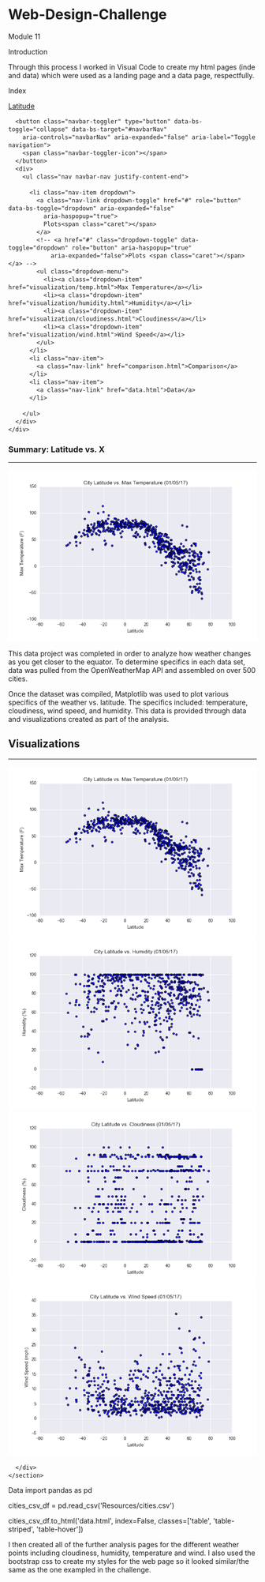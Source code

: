 # Web-Design-Challenge
Module 11

Introduction

Through this process I worked in Visual Code to create my html pages (inde and data) which were used as a landing page and a data page, respectfully.  

Index
<!DOCTYPE html>
<html lang="en-us">

<head>

  <meta charset="UTF-8">
  <meta name="viewport" content="width=device-width, initial-scale=1.0">
  <meta http-equiv="X-UA-Compatible" content="ie=edge">

  <title>Bootstrap Visualization Dashboard</title>

  <!-- Boostrap Stylesheet -->
  <link href="https://cdn.jsdelivr.net/npm/bootstrap@5.2.2/dist/css/bootstrap.min.css" rel="stylesheet"
    integrity="sha384-Zenh87qX5JnK2Jl0vWa8Ck2rdkQ2Bzep5IDxbcnCeuOxjzrPF/et3URy9Bv1WTRi" crossorigin="anonymous">

  <!-- Our own CSS stylesheet -->
  <link rel="stylesheet" href="assets/css/styles.css" media="screen">

</head>

<body>
  <!-- Start of navbar -->
  <nav class="navbar navbar-expand-lg navbar-custom">
    <div class="container-fluid">
      <div class="col-xs-9 phone-nav">
        <a class="navbar-brand" href="#" id="logo">Latitude</a>
      </div>

      <button class="navbar-toggler" type="button" data-bs-toggle="collapse" data-bs-target="#navbarNav"
        aria-controls="navbarNav" aria-expanded="false" aria-label="Toggle navigation">
        <span class="navbar-toggler-icon"></span>
      </button>
      <div>
        <ul class="nav navbar-nav justify-content-end">

          <li class="nav-item dropdown">
            <a class="nav-link dropdown-toggle" href="#" role="button" data-bs-toggle="dropdown" aria-expanded="false"
              aria-haspopup="true">
              Plots<span class="caret"></span>
            </a>
            <!-- <a href="#" class="dropdown-toggle" data-toggle="dropdown" role="button" aria-haspopup="true"
                aria-expanded="false">Plots <span class="caret"></span></a> -->
            <ul class="dropdown-menu">
              <li><a class="dropdown-item" href="visualization/temp.html">Max Temperature</a></li>
              <li><a class="dropdown-item" href="visualization/humidity.html">Humidity</a></li>
              <li><a class="dropdown-item" href="visualization/cloudiness.html">Cloudiness</a></li>
              <li><a class="dropdown-item" href="visualization/wind.html">Wind Speed</a></li>
            </ul>
          </li>
          <li class="nav-item">
            <a class="nav-link" href="comparison.html">Comparison</a>
          </li>
          <li class="nav-item">
            <a class="nav-link" href="data.html">Data</a>
          </li>

        </ul>
      </div>
    </div>
  </nav>

  <!-- End of navbar -->

  <!-- Start of container -->
  <div class="container">
    <section class="row">
      <div class="col-md-8">
        <article class="description-content">
          <h1 class="description-header">Summary: Latitude vs. X</h1>
          <hr class="description-hr" />
          <img src="assets/images/Fig1.png" alt="" id="description-image" />
          <p>This data project was completed in order to analyze how weather changes as you get closer to the equator. To
            determine specifics in each data set, data was pulled from the OpenWeatherMap API and assembled on over 500
            cities.</p>
          <p>Once the dataset was compiled, Matplotlib was used to plot various specifics of the weather vs. latitude.
            The specifics included: temperature, cloudiness, wind speed, and humidity. This data is provided through data and visualizations created as part of the analysis.</p>
        </article>
      </div>
      <div class="col-md-4">
        <!-- Start of Visualizations imageNav Area -->
        <section id="imageNav-area">
          <div class="imageNav-content">
            <h2 class="imageNav-header">Visualizations</h2>
            <hr />
            <div id="images">
              <a href="visualization/temp.html"><img src="assets/images/Fig1.png" alt="Latitude vs. Max Temperature"
                  class="imageNav-photo"></a>
              <a href="visualization/humidity.html"><img src="assets/images/Fig2.png" alt="Latitude vs. Humidity"
                  class="imageNav-photo"></a>
              <a href="visualization/cloudiness.html"><img src="assets/images/Fig3.png" alt="Latitude vs. Cloudiness"
                  class="imageNav-photo"></a>
              <a href="visualization/wind.html"><img src="assets/images/Fig4.png" alt="Latitude vs. Wind Speed"
                  class="imageNav-photo"></a>
            </div>
          </div>
        </section>
        <!-- End of the Visualizations imageNav Area -->

      </div>
    </section>
  </div>

  <!-- Start of Visualizations imageNav Area -->

  <!-- End of the Visualizations imageNav Area -->
  <!-- End of container -->

  <script src="https://cdn.jsdelivr.net/npm/@popperjs/core@2.11.6/dist/umd/popper.min.js"
    integrity="sha384-oBqDVmMz9ATKxIep9tiCxS/Z9fNfEXiDAYTujMAeBAsjFuCZSmKbSSUnQlmh/jp3"
    crossorigin="anonymous"></script>
  <script src="https://cdn.jsdelivr.net/npm/bootstrap@5.2.2/dist/js/bootstrap.min.js"
    integrity="sha384-IDwe1+LCz02ROU9k972gdyvl+AESN10+x7tBKgc9I5HFtuNz0wWnPclzo6p9vxnk"
    crossorigin="anonymous"></script>

</body>

</html>

Data
import pandas as pd

cities_csv_df = pd.read_csv('Resources/cities.csv')

cities_csv_df.to_html('data.html', index=False, classes=['table', 'table-striped', 'table-hover'])

I then created all of the further analysis pages for the different weather points including cloudiness, humidity, temperature and wind.  I also used the bootstrap css to create my styles for the web page so it looked similar/the same as the one exampled in the challenge.

